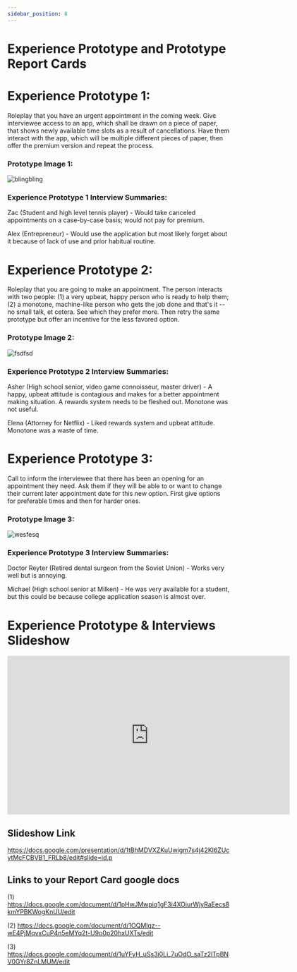 ```yaml
---
sidebar_position: 8
---
```

# Experience Prototype and Prototype Report Cards

# Experience Prototype 1:

Roleplay that you have an urgent appointment in the coming week. Give interviewee access to an app, which shall be drawn on a piece of paper, that shows newly available time slots as a result of cancellations. Have them interact with the app, which will be multiple different pieces of paper, then offer the premium version and repeat the process. 

### Prototype Image 1:

![blingbling](https://cdn.discordapp.com/attachments/871870426169610332/1184013223448555542/Screen_Shot_2023-12-11_at_10.05.46_PM.png?ex=658a6d3e&is=6577f83e&hm=0f92921de5388c6afbe77171a0696f1f184a55f7a71c62f637b866386b73cf89&)

### Experience Prototype 1 Interview Summaries:

Zac (Student and high level tennis player) - Would take canceled appointments on a case-by-case basis; would not pay for premium.

Alex (Entrepreneur) - Would use the application but most likely forget about it because of lack of use and prior habitual routine. 


# Experience Prototype 2:

Roleplay that you are going to make an appointment. The person interacts with two people: (1) a very upbeat, happy person who is ready to help them; (2) a monotone, machine-like person who gets the job done and that's it -- no small talk, et cetera. See which they prefer more. Then retry the same prototype but offer an incentive for the less favored option.

### Prototype Image 2:

![fsdfsd](https://cdn.discordapp.com/attachments/871870426169610332/1184013886605774868/Screen_Shot_2023-12-11_at_10.08.24_PM.png?ex=658a6ddc&is=6577f8dc&hm=c3b8cadca43b33d76362de08476e995eaf9a278b417ea4aefad036fa729edecb&)

### Experience Prototype 2 Interview Summaries:

Asher (High school senior, video game connoisseur, master driver) - A happy, upbeat attitude is contagious and makes for a better appointment making situation. A rewards system needs to be fleshed out. Monotone was not useful. 

Elena (Attorney for Netflix) - Liked rewards system and upbeat attitude. Monotone was a waste of time.

# Experience Prototype 3:

Call to inform the interviewee that there has been an opening for an appointment they need. Ask them if they will be able to or want to change their current later appointment date for this new option. First give options for preferable times and then for harder ones.

### Prototype Image 3:

![wesfes](https://cdn.discordapp.com/attachments/871870426169610332/1184014159201972234/Screen_Shot_2023-12-11_at_10.09.29_PM.png?ex=658a6e1d&is=6577f91d&hm=eaba2f8a67a307c5fed5993d06925737fba16fed216da2a0a3764dd56313c116&)q

### Experience Prototype 3 Interview Summaries:

Doctor Reyter (Retired dental surgeon from the Soviet Union) - Works very well but is annoying. 

Michael (High school senior at Milken) - He was very available for a student, but this could be because college application season is almost over.



# Experience Prototype & Interviews Slideshow

<iframe src="https://docs.google.com/presentation/d/e/2PACX-1vTQmmu9TDVEZ_Pl8TQp1WsRF-mUGWg0rFQ8MTmR4Fos1LBTZxffiJSyI0lcLAVKtx6i-Qq0hlrJ9ou1/embed?start=true&loop=true&delayms=3000" frameborder="0" width="640" height="360" allowfullscreen="true" mozallowfullscreen="true" webkitallowfullscreen="true"></iframe>

## Slideshow Link

https://docs.google.com/presentation/d/1tBhMDVXZKuUwigm7s4j42Kl6ZUcytMcFCBVB1_FRLb8/edit#slide=id.p

## Links to your Report Card google docs

(1) https://docs.google.com/document/d/1pHwJMwpiq1gF3i4XOiurWjyRaEecs8kmYPBKWogKnUU/edit

(2) https://docs.google.com/document/d/1OQMlqz--wE4PjMqvxCuP4n5eMYq2t-U9o0p20hxUXTs/edit

(3) https://docs.google.com/document/d/1uYFyH_uSs3i0Li_7uOdO_saTz2lTpBNV0GYr8ZnLMUM/edit